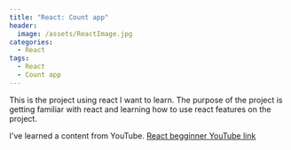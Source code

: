 ```yaml
---
title: "React: Count app"
header:
  image: /assets/ReactImage.jpg
categories:
  - React
tags:
  - React
  - Count app
---
```


This is the project using react I want to learn. The purpose of the project is getting familiar with react and learning how to use react features on the project.

I've learned a content from YouTube.
 [React begginner YouTube link](https://www.youtube.com/watch?v=Ke90Tje7VS0&t=1259s)
 